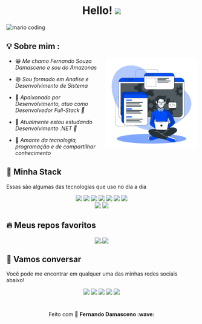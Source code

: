 <h1 align="center" >Hello!  <img src="https://media.giphy.com/media/hvRJCLFzcasrR4ia7z/giphy.gif" width="30px"></h1>

![mario coding](https://i.imgur.com/1ZvVkDc.gif)

## 💡 Sobre mim :

<img align="right" src="https://github.com/FernandoNandoz/FernandoNandoz/blob/main/image/illustration2.png" width="240"/>

 - 😁 *Me chamo Fernando Souza Damasceno e sou do Amazonas* 

 - 😄 *Sou formado em Analise e Desenvolvimento de Sistema* 
 
 - 💜 *Apaixonado por Desenvolvimento, atuo como Desenvolvedor Full-Stack 💙* 

 - 🌱 *Atualmente estou estudando Desenvolvimento .NET 🚀*
 
 - 💬 *Amante da tecnologia, programação e de compartilhar conhecimento*

   


## 🔮 Minha Stack
 Essas são algumas das tecnologias que uso no dia a dia

<div align="center">
 <img src="https://media4.giphy.com/media/v1.Y2lkPTc5MGI3NjExdW51eXU2bjV3anB1M2djYnAwY3J0YTMwcHE2a3hjZjk5ZTg5ZWg1aiZlcD12MV9pbnRlcm5hbF9naWZfYnlfaWQmY3Q9cw/XAxylRMCdpbEWUAvr8/giphy.gif" width="100">
 <img src="https://media0.giphy.com/media/v1.Y2lkPTc5MGI3NjExOHF6ZDB3b2I2MHNqbzFkMXplamU0N2hicTVsaXRsZnJucjk1NHE1ciZlcD12MV9pbnRlcm5hbF9naWZfYnlfaWQmY3Q9cw/fsEaZldNC8A1PJ3mwp/giphy.gif" width="100">
 <img src="https://media3.giphy.com/media/ln7z2eWriiQAllfVcn/200w.webp" width="100">
 <img src="https://media3.giphy.com/media/v1.Y2lkPTc5MGI3NjExbmUxNTNuNjAxM2hka3ZuMmthdnFtM3p6d3VtcWhldGoyYnF0a2ljcyZlcD12MV9pbnRlcm5hbF9naWZfYnlfaWQmY3Q9cw/kdFc8fubgS31b8DsVu/giphy.gif" width="100">
 <img src="https://i.giphy.com/media/eNAsjO55tPbgaor7ma/200w.webp" width="100">      
 <img src="https://i.giphy.com/media/KzJkzjggfGN5Py6nkT/200.webp" width="100">      
 <img src="https://i.giphy.com/media/IdyAQJVN2kVPNUrojM/200.webp" width="100">
</div>

<div align="center">
 <img src="https://camo.githubusercontent.com/778714951cd9b5d78e576f2148df29a73a2f84cddad602518eca234511a8fa25/68747470733a2f2f6d69722d73332d63646e2d63662e626568616e63652e6e65742f70726f6a6563745f6d6f64756c65732f6d61785f313230302f36323263613035323037313736312e353930333465373461626233362e676966" width="110">
 <img src="https://camo.githubusercontent.com/74d6e0a86c2adc241d6122d0b220d30341f480ce3583994ef20688e7583528b1/68747470733a2f2f6d65646961312e67697068792e636f6d2f6d656469612f454b356e423677514b4b4e38366a374757782f67697068792e6769663f6369643d373930623736313133666436356139333836646166366232626438363438373838343632376664666466316135393761267269643d67697068792e6769662663743d73" width="110">
</div>


## 🔥 Meus repos favoritos

<div align="center">
 <a href="https://github.com/FernandoNandoz/nlwspacetime">
  <img align="center" src="https://github-readme-stats.vercel.app/api/pin/?username=FernandoNandoz&repo=nlwspacetime&theme=react&hide_border=true" />
</a>
<a href="https://github.com/FernandoNandoz/be-the-hero">
  <img align="center" src="https://github-readme-stats.vercel.app/api/pin/?username=FernandoNandoz&repo=be-the-hero&theme=react&hide_border=true" />
</a>
</div>

## :speech_balloon: Vamos conversar  

Você pode me encontrar em qualquer uma das minhas redes sociais abaixo! 

<div align="center">
<a href="https://twitter.com/thebacurauu" target="_blank"><img src="https://img.shields.io/badge/Twitter-2CA5E0?style=for-the-badge&logo=twitter&logoColor=white" target="_blank"></a>  
<a href="https://github.com/fernandonandoz"><img src="https://img.shields.io/badge/-Github-%23333?style=for-the-badge&logo=github&logoColor=white" target="_blank"></a>  
<a href="https://instagram.com/fernandonandoz.dev" target="_blank"><img src="https://img.shields.io/badge/-Instagram-%23E4405F?style=for-the-badge&logo=instagram&logoColor=white" target="_blank"></a>  
<a href="mailto:nandonet1998@gmail.com"><img src="https://img.shields.io/badge/-Gmail-ff9800?style=for-the-badge&logo=gmail&logoColor=white" target="_blank"></a>  
<a href="https://www.linkedin.com/in/fernandonandoz/" target="_blank"><img src="https://img.shields.io/badge/-LinkedIn-%230077B5?style=for-the-badge&logo=linkedin&logoColor=white" target="_blank"></a>
</div>
 
#
 
<p align="center">Feito com 💜 <strong>Fernando Damasceno :wave: </p>
